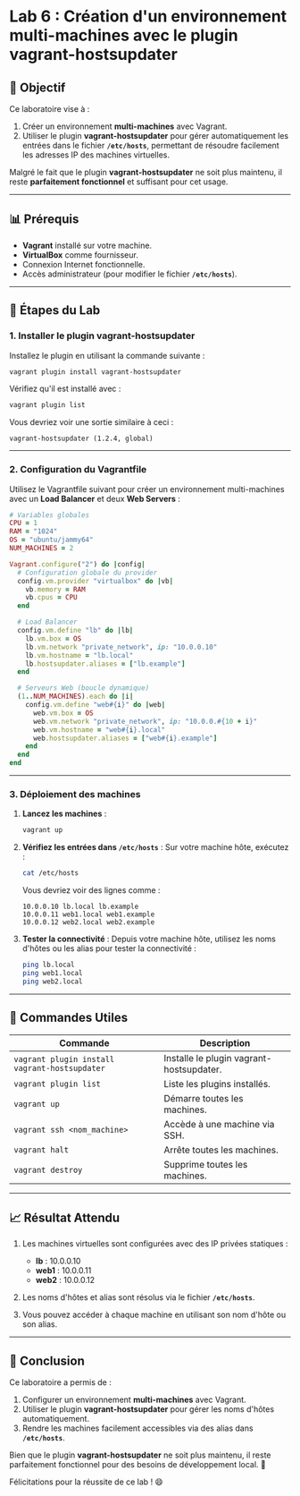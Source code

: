 # Lab 6 : Création d'un environnement multi-machines avec le plugin vagrant-hostsupdater

## 🌟 Objectif

Ce laboratoire vise à :

1. Créer un environnement **multi-machines** avec Vagrant.
2. Utiliser le plugin **vagrant-hostsupdater** pour gérer automatiquement les entrées dans le fichier **`/etc/hosts`**, permettant de résoudre facilement les adresses IP des machines virtuelles.

Malgré le fait que le plugin **vagrant-hostsupdater** ne soit plus maintenu, il reste **parfaitement fonctionnel** et suffisant pour cet usage.

---

## 📊 Prérequis

- **Vagrant** installé sur votre machine.
- **VirtualBox** comme fournisseur.
- Connexion Internet fonctionnelle.
- Accès administrateur (pour modifier le fichier **`/etc/hosts`**).

---

## 🚀 Étapes du Lab

### 1. Installer le plugin vagrant-hostsupdater

Installez le plugin en utilisant la commande suivante :

```bash
vagrant plugin install vagrant-hostsupdater
```

Vérifiez qu'il est installé avec :

```bash
vagrant plugin list
```

Vous devriez voir une sortie similaire à ceci :

```plaintext
vagrant-hostsupdater (1.2.4, global)
```

---

### 2. Configuration du Vagrantfile

Utilisez le Vagrantfile suivant pour créer un environnement multi-machines avec un **Load Balancer** et deux **Web Servers** :

```ruby
# Variables globales
CPU = 1
RAM = "1024"
OS = "ubuntu/jammy64"
NUM_MACHINES = 2

Vagrant.configure("2") do |config|
  # Configuration globale du provider
  config.vm.provider "virtualbox" do |vb|
    vb.memory = RAM
    vb.cpus = CPU
  end

  # Load Balancer
  config.vm.define "lb" do |lb|
    lb.vm.box = OS
    lb.vm.network "private_network", ip: "10.0.0.10"
    lb.vm.hostname = "lb.local"
    lb.hostsupdater.aliases = ["lb.example"]
  end

  # Serveurs Web (boucle dynamique)
  (1..NUM_MACHINES).each do |i|
    config.vm.define "web#{i}" do |web|
      web.vm.box = OS
      web.vm.network "private_network", ip: "10.0.0.#{10 + i}"
      web.vm.hostname = "web#{i}.local"
      web.hostsupdater.aliases = ["web#{i}.example"]
    end
  end
end
```

---

### 3. Déploiement des machines

1. **Lancez les machines** :
   ```bash
   vagrant up
   ```

2. **Vérifiez les entrées dans `/etc/hosts`** :
   Sur votre machine hôte, exécutez :
   ```bash
   cat /etc/hosts
   ```

   Vous devriez voir des lignes comme :
   ```plaintext
   10.0.0.10 lb.local lb.example
   10.0.0.11 web1.local web1.example
   10.0.0.12 web2.local web2.example
   ```

3. **Tester la connectivité** :
   Depuis votre machine hôte, utilisez les noms d'hôtes ou les alias pour tester la connectivité :
   ```bash
   ping lb.local
   ping web1.local
   ping web2.local
   ```

---

## 🔧 Commandes Utiles

| Commande                        | Description                              |
|---------------------------------|------------------------------------------|
| `vagrant plugin install vagrant-hostsupdater` | Installe le plugin vagrant-hostsupdater. |
| `vagrant plugin list`           | Liste les plugins installés.             |
| `vagrant up`                    | Démarre toutes les machines.            |
| `vagrant ssh <nom_machine>`     | Accède à une machine via SSH.           |
| `vagrant halt`                  | Arrête toutes les machines.             |
| `vagrant destroy`               | Supprime toutes les machines.           |

---

## 📈 Résultat Attendu

1. Les machines virtuelles sont configurées avec des IP privées statiques :
   - **lb** : 10.0.0.10
   - **web1** : 10.0.0.11
   - **web2** : 10.0.0.12

2. Les noms d'hôtes et alias sont résolus via le fichier **`/etc/hosts`**.

3. Vous pouvez accéder à chaque machine en utilisant son nom d'hôte ou son alias.

---

## 🌟 Conclusion

Ce laboratoire a permis de :

1. Configurer un environnement **multi-machines** avec Vagrant.
2. Utiliser le plugin **vagrant-hostsupdater** pour gérer les noms d'hôtes automatiquement.
3. Rendre les machines facilement accessibles via des alias dans **`/etc/hosts`**.

Bien que le plugin **vagrant-hostsupdater** ne soit plus maintenu, il reste parfaitement fonctionnel pour des besoins de développement local. 🚀

Félicitations pour la réussite de ce lab ! 😄
